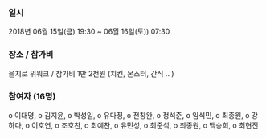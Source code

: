 ### 일시

2018년 06월 15일(금) 19:30 ~ 06월 16일(토)) 07:30

### 장소 / 참가비

을지로 위워크  /  참가비 1만 2천원 (치킨, 몬스터, 간식 .. )

### 참여자 (16명)

o 이대명, 
o 김지윤,
o 박성일, 
o 유다정, 
o 전창완, 
o 정석준, 
o 임석민, 
o 최종원,
o 강하다,
o 이호연,
o 조호찬,
o 최예찬,
o 유민성,
o 최준석,
o 최종원,
o 백승희,
o 최현진